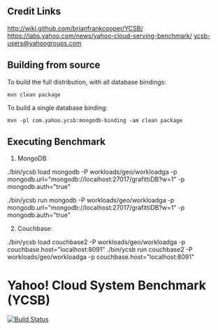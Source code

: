 
Credit Links
-----
http://wiki.github.com/brianfrankcooper/YCSB/  
https://labs.yahoo.com/news/yahoo-cloud-serving-benchmark/
ycsb-users@yahoogroups.com  

Building from source
--------------------

To build the full distribution, with all database bindings:

    mvn clean package

To build a single database binding:

    mvn -pl com.yahoo.ycsb:mongodb-binding -am clean package

Executing Benchmark
--------------------

1. MongoDB

./bin/ycsb load mongodb -P workloads/geo/workloadga -p mongodb.url="mongodb://localhost:27017/grafittiDB?w=1" -p mongodb.auth="true"

./bin/ycsb run mongodb -P workloads/geo/workloadga -p mongodb.url="mongodb://localhost:27017/grafittiDB?w=1" -p mongodb.auth="true"

2. Couchbase:

./bin/ycsb load couchbase2 -P workloads/geo/workloadga -p couchbase.host="localhost:8091"
./bin/ycsb run couchbase2 -P workloads/geo/workloadga -p couchbase.host="localhost:8091"
    
Yahoo! Cloud System Benchmark (YCSB)
====================================
[![Build Status](https://travis-ci.org/brianfrankcooper/YCSB.png?branch=master)](https://travis-ci.org/brianfrankcooper/YCSB)
